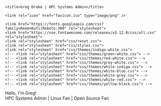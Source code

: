 <!DOCTYPE html>
<html>
<head>
	<meta charset="utf-8">
	<meta http-equiv="X-UA-Compatible" content="IE=edge">
	<meta name="viewport" content="width=device-width, initial-scale=1.0">

	<title>Greg Drake | HPC Systems Admin</title>

	<link rel="icon" href="favicon.ico" type="image/png" />

	<link href="https://fonts.googleapis.com/css?family=Reem+Kufi|Roboto:300" rel="stylesheet">
	<link href="https://use.fontawesome.com/releases/v5.12.0/css/all.css" rel="stylesheet">
	<link rel="stylesheet" href="css/reset.css">
	<link rel="stylesheet" href="css/styles.css">
	<link rel="stylesheet" href="css/themes/indigo-white.css">
	<!-- <link rel="stylesheet" href="css/themes/green-white.css"> -->
	<!-- <link rel="stylesheet" href="css/themes/red-white.css"> -->
	<!-- <link rel="stylesheet" href="css/themes/grey-white.css"> -->
	<!-- <link rel="stylesheet" href="css/themes/white-indigo.css"> -->
	<!-- <link rel="stylesheet" href="css/themes/white-blue.css"> -->
	<!-- <link rel="stylesheet" href="css/themes/white-grey.css"> -->
	<!-- <link rel="stylesheet" href="css/themes/white-red.css"> -->
	<!-- <link rel="stylesheet" href="css/themes/yellow-black.css"> -->
</head>
<body>
	<main>
		<div class="intro">Hello, I'm Greg!</div>
		<div class="tagline">HPC Systems Admin | Linux Fan | Open Source Fan</div>
		<!-- Find your icons from here - https://fontawesome.com/icons?d=gallery&s=brands -->
		<div class="icons-social">
			<a target="_blank" href="https://github.com/flexdinesh"><i class="fab fa-github"></i></a>
			<a target="_blank" href="https://twitter.com/flexdinesh"><i class="fab fa-twitter"></i></a>
			<a target="_blank" href="https://dev.to/flexdinesh"><i class="fab fa-dev"></i></a>
			<a target="_blank" href="https://stackoverflow.com/story/flexdinesh"><i class="fab fa-stack-overflow"></i></a>
			<a target="_blank" href="https://www.linkedin.com/in/dineshpandiyan"><i class="fab fa-linkedin"></i></a>
			<a target="_blank" href="https://medium.com/@flexdinesh"><i class="fab fa-medium"></i></a>
			<a target="_blank" href="https://www.freecodecamp.org"><i class="fab fa-free-code-camp"></i></a>
			<a target="_blank" href="https://www.behance.net"><i class="fab fa-behance"></i></a>
			<a target="_blank" href="https://codepen.io"><i class="fab fa-codepen"></i></a>
    </div>
	</main>
</body>
</html>
